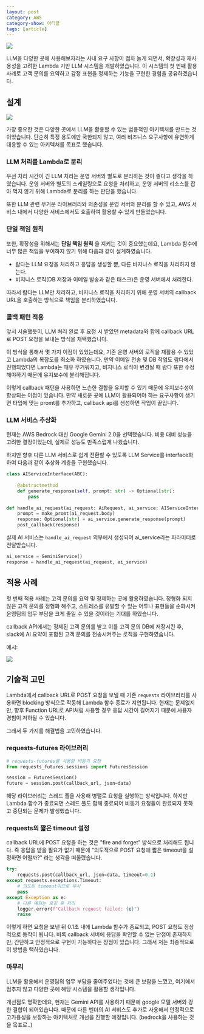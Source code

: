 ```yaml
---
layout: post
category: AWS
category-show: 아티클
tags: [article]
---
```


![](https://velog.velcdn.com/images/leehjhjhj/post/63f823f6-632a-47d7-b69f-92486ad1a940/image.png)

LLM을 다양한 곳에 사용해보자라는 사내 요구 사항이 점차 늘게 되면서, 확장성과 재사용성을 고려한 Lambda 기반 LLM 시스템을 개발하였습니다. 이 시스템의 첫 번째 활용 사례로 고객 문의를 요약하고 감정 표현을 정제하는 기능을 구현한 경험을 공유하겠습니다.

## 설계

![](https://velog.velcdn.com/images/leehjhjhj/post/6f228799-5710-4f24-a42d-c472a5379727/image.png)

가장 중요한 것은 다양한 곳에서 LLM을 활용할 수 있는 범용적인 아키텍처를 만드는 것이었습니다. 단순히 특정 용도에만 국한되지 않고, 여러 비즈니스 요구사항에 유연하게 대응할 수 있는 아키텍처를 목표로 했습니다.

### LLM 처리를 Lambda로 분리

우선 처리 시간이 긴 LLM 처리는 운영 서버와 별도로 분리하는 것이 좋다고 생각을 하였습니다. 운영 서버와 별도의 스케일링으로 요청을 처리하고, 운영 서버의 리소스를 잡아 먹지 않기 위해 Lambda로 분리를 하는 판단을 했습니다.

또한 LLM 관련 무거운 라이브러리와 의존성을 운영 서버와 분리를 할 수 있고, AWS 서비스 내에서 다양한 서비스에서도 호출하여 활용할 수 있게 만들었습니다.

### 단일 책임 원칙

또한, 확장성을 위해서는 **단일 책임 원칙** 을 지키는 것이 중요했는데요, Lambda 함수에 너무 많은 책임을 부여하지 않기 위해 다음과 같이 설계하였습니다.

- 람다는 LLM 요청을 처리하고 응답을 생성할 뿐, 다른 비지니스 로직을 처리하지 않는다.
- 비지니스 로직(DB 저장과 이메일 발송과 같은 태스크)은 운영 서버에서 처리한다.

따라서 람다는 LLM만 처리하고, 비지니스 로직을 처리하기 위해 운영 서버의 callback URL을 호출하는 방식으로 책임을 분리하였습니다.

### 콜백 패턴 적용

앞서 서술했듯이, LLM 처리 완료 후 요청 시 받았던 metadata와 함께 callback URL로 POST 요청을 보내는 방식을 채택했습니다.

이 방식을 통해서 몇 가지 이점이 있었는데요, 기존 운영 서버의 로직을 재활용 수 있었고 Lambda의 복잡도를 최소화 하였습니다. 만약 이메일 전송 및 DB 작업도 람다에서 진행되었다면 Lambda는 매우 무거워지고, 비지니스 로직이 변경될 때 람다 또한 수정해야하기 때문에 유지보수에 불리해집니다.

이렇게 callback 패턴을 사용하면 느슨한 결합을 유지할 수 있기 때문에 유지보수성이 향상되는 이점이 있습니다. 만약 새로운 곳에 LLM이 활용되어야 하는 요구사항이 생기면 타입에 맞는 promt를 추가하고, callback api를 생성하면 작업이 끝입니다.

### LLM 서비스 추상화

현재는 AWS Bedrock 대신 Google Gemini 2.0을 선택했습니다. 비용 대비 성능을 고려한 결정이었는데, 실제로 성능도 만족스럽게 나왔습니다.

하지만 향후 다른 LLM 서비스로 쉽게 전환할 수 있도록 LLM Service를 interface화하여 다음과 같이 추상화 계층을 구현했습니다.

```python
class AIServiceInterface(ABC):
    
    @abstractmethod
    def generate_response(self, prompt: str) -> Optional[str]:
        pass
        
def handle_ai_request(ai_request: AiRequest, ai_service: AIServiceInterface) -> AiResponse:
    prompt = make_promt(ai_request.body)
    response: Optional[str] = ai_service.generate_response(prompt)
    post_callback(response)
```

실제 AI 서비스는 `handle_ai_request` 외부에서 생성되어 ai_service라는 파라미터로 전달받습니다.

```python
ai_service = GeminiService()
response = handle_ai_request(ai_request, ai_service)
```

## 적용 사례

첫 번째 적용 사례는 고객 문의를 요약 및 정제하는 곳에 활용하였습니다. 정형화 되지 않은 고객 문의를 정형화 해주고, 스트레스를 유발할 수 있는 어투나 표현들을 순화시켜 운영팀의 업무 부담을 크게 줄일 수 있을 것이라는 기대를 하였습니다. 

callback API에서는 정제된 고객 문의를 받고 이를 고객 문의 DB에 저장시킨 후, slack에 AI 요약이 포함된 고객 문의를 전송시켜주는 로직을 구현하였습니다. 

예시:

![](https://velog.velcdn.com/images/leehjhjhj/post/93a16e05-45f9-4b91-9290-3fd6acbfcbd5/image.png)


## 기술적 고민

Lambda에서 callback URL로 POST 요청을 보낼 때 기존 `requests` 라이브러리를 사용하면 blocking 방식으로 작동해 Lambda 함수 종료가 지연됩니다. 현재는 문제없지만, 향후 Function URL로 API처럼 사용할 경우 응답 시간이 길어지기 때문에 사용자 경험이 저하될 수 있습니다.

그래서 두 가지를 해결법을 고민하였습니다.

### requests-futures 라이브러리

```python
# requests-futures를 사용한 비동기 요청
from requests_futures.sessions import FuturesSession

session = FuturesSession()
future = session.post(callback_url, json=data)
```

해당 라이브러리는 스레드 풀을 사용해 병렬로 요청을 실행하는 방식입니다. 하지만 Lambda 함수가 종료되면 스레드 풀도 함께 종료되어 비동기 요청들이 완료되지 못하고 중단되는 문제가 발생했습니다.

### requests의 짧은 timeout 설정

callback URL에 POST 요청을 하는 것은 "fire and forget" 방식으로 처리해도 됩니다. 즉 응답을 받을 필요가 없기 때문에 "의도적으로 POST 요청에 짧은 timeout을 설정하면 어떨까?" 라는 생각을 떠올렸습니다.

```python
try:
    requests.post(callback_url, json=data, timeout=0.1)
except requests.exceptions.Timeout:
    # 의도된 timeout이므로 무시
    pass
except Exception as e:
    # 다른 예외는 로깅 후 처리
    logger.error(f"Callback request failed: {e}")
    raise
```

이렇게 하면 요청을 보낸 뒤 0.1초 내에 Lambda 함수가 종료되고, POST 요청도 정상적으로 동작이 됩니다. 비록 callback 서버에 응답을 확인할 수 없는 단점이 존재하지만, 간단하고 안정적으로 구현이 가능하다는 장점이 있습니다. 그래서 저는 최종적으로 이 방법을 택하였습니다.

### 마무리

LLM을 활용해서 운영팀의 업무 부담을 줄여주었다는 것에 큰 보람을 느꼈고, 여기에서 멈추지 않고 다양한 곳에 해당 시스템을 활용할 생각입니다.

개선점도 명확한데요, 현재는 Gemini API를 사용하기 때문에 google 모델 서버와 강한 결합이 되어있습니다. 때문에 다른 벤더의 AI 서비스도 추가로 사용해서 안정적으로 고가용성을 보장하는 아키텍처로 개선을 진행할 예정입니다. (bedrock을 사용하는 것을 목표로..)